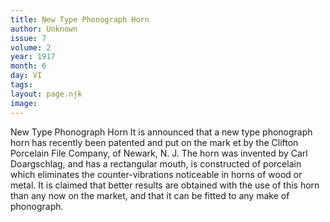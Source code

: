```yaml
---
title: New Type Phonograph Horn
author: Unknown
issue: 7
volume: 2
year: 1917
month: 6
day: VI
tags:
layout: page.njk
image:
---
```

New Type Phonograph Horn   It is announced that a new type phonograph horn has recently been patented and put on the mark et by the Clifton Porcelain File Company, of Newark, N. J. The horn was invented by Carl Doargschlag, and has a rectangular mouth, is constructed of porcelain which eliminates the counter-vibrations noticeable in horns of wood or metal.   It is claimed that better results are obtained with the use of this horn than any now on the market, and that it can be fitted to any make of phonograph.   

